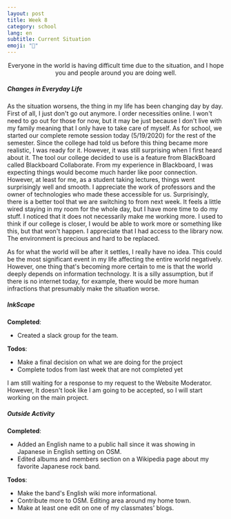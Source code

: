 ```yaml
---
layout: post
title: Week 8
category: school
lang: en
subtitle: Current Situation
emoji: "🏫"
---
```



<p align="center">
    Everyone in the world is having difficult time due to the situation, and I
    hope you and people around you are doing well.
</p>


##### Changes in Everyday Life
As the situation worsens,
the thing in my life has been changing day by day. First of all, I just don't go 
out anymore. I order necessities online. I won't need to go out for those for 
now, but it may be just because I don't live with my family meaning that I only 
have to take care of myself. As for school, we started our complete remote 
session today (5/19/2020) for the rest of the semester. Since the college had 
told us before this thing became more realistic, I was ready for it. However, it 
was still surprising when I first heard about it. The tool our college decided 
to use is a feature from BlackBoard called Blackboard Collaborate. From my 
experience in Blackboard, I was expecting things would become much harder like 
poor connection. However, at least for me, as a student taking lectures, things 
went surprisingly well and smooth. I appreciate the work of professors and the 
owner of technologies who made these accessible for us. Surprisingly, there is a 
better tool that we are switching to from next week. It feels a little wired 
staying in my room for the whole day, but I have more time to do my stuff. I 
noticed that it does not necessarily make me working more. I used to think if 
our college is closer, I would be able to work more or something like this, but 
that won't happen. I appreciate that I had access to the library now. The 
environment is precious and hard to be replaced.  

As for what the world will be after it settles, I really have no idea. This 
could be the most significant event in my life affecting the entire world 
negatively. 
However, one thing that's becoming more certain to me is that the world deeply 
depends on information technology. It is a silly assumption, but if there is no 
internet today, for example, there would be more human infractions that 
presumably make the situation worse. 


##### InkScape
**Completed**: 
- Created a slack group for the team.

**Todos**:
- Make a final decision on what we are doing for the project
- Complete todos from last week that are not completed yet  

I am still waiting for a response to my request to the Website Moderator. 
However, It doesn't look like I am going to be accepted, so I will start working
on the main project.


##### Outside Activity
**Completed**:
-  Added an English name to a public hall since it was showing in Japanese in
English setting on OSM.
- Edited albums and members section on a Wikipedia page about my favorite Japanese rock band.  

**Todos**:
- Make the band's English wiki more informational.
- Contribute more to OSM. Editing area around my home town.
- Make at least one edit on one of my classmates' blogs. 

